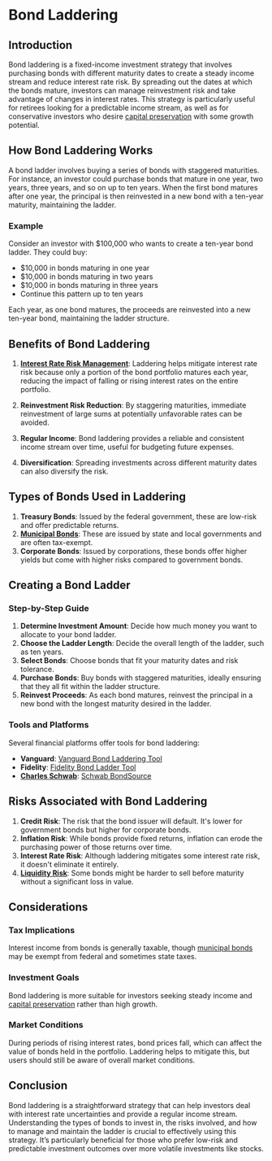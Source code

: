 # Bond Laddering

## Introduction
Bond laddering is a fixed-income investment strategy that involves purchasing bonds with different maturity dates to create a steady income stream and reduce interest rate risk. By spreading out the dates at which the bonds mature, investors can manage reinvestment risk and take advantage of changes in interest rates. This strategy is particularly useful for retirees looking for a predictable income stream, as well as for conservative investors who desire [capital preservation](../c/capital_preservation.md) with some growth potential.

## How Bond Laddering Works
A bond ladder involves buying a series of bonds with staggered maturities. For instance, an investor could purchase bonds that mature in one year, two years, three years, and so on up to ten years. When the first bond matures after one year, the principal is then reinvested in a new bond with a ten-year maturity, maintaining the ladder.

### Example
Consider an investor with $100,000 who wants to create a ten-year bond ladder. They could buy:

- $10,000 in bonds maturing in one year
- $10,000 in bonds maturing in two years
- $10,000 in bonds maturing in three years
- Continue this pattern up to ten years

Each year, as one bond matures, the proceeds are reinvested into a new ten-year bond, maintaining the ladder structure.

## Benefits of Bond Laddering
1. **[Interest Rate Risk Management](../i/interest_rate_risk_management.md)**: Laddering helps mitigate interest rate risk because only a portion of the bond portfolio matures each year, reducing the impact of falling or rising interest rates on the entire portfolio.

2. **Reinvestment Risk Reduction**: By staggering maturities, immediate reinvestment of large sums at potentially unfavorable rates can be avoided.

3. **Regular Income**: Bond laddering provides a reliable and consistent income stream over time, useful for budgeting future expenses.

4. **Diversification**: Spreading investments across different maturity dates can also diversify the risk.

## Types of Bonds Used in Laddering
1. **Treasury Bonds**: Issued by the federal government, these are low-risk and offer predictable returns.
2. **[Municipal Bonds](../m/municipal_bonds.md)**: These are issued by state and local governments and are often tax-exempt.
3. **Corporate Bonds**: Issued by corporations, these bonds offer higher yields but come with higher risks compared to government bonds.

## Creating a Bond Ladder
### Step-by-Step Guide
1. **Determine Investment Amount**: Decide how much money you want to allocate to your bond ladder.
2. **Choose the Ladder Length**: Decide the overall length of the ladder, such as ten years.
3. **Select Bonds**: Choose bonds that fit your maturity dates and risk tolerance.
4. **Purchase Bonds**: Buy bonds with staggered maturities, ideally ensuring that they all fit within the ladder structure.
5. **Reinvest Proceeds**: As each bond matures, reinvest the principal in a new bond with the longest maturity desired in the ladder.

### Tools and Platforms
Several financial platforms offer tools for bond laddering:
- **Vanguard**: [Vanguard Bond Laddering Tool](https://investor.vanguard.com/investing/bonds)
- **Fidelity**: [Fidelity Bond Ladder Tool](https://www.fidelity.com/fixed-income-bonds/bond-ladder)
- **[Charles Schwab](../c/charles_schwab.md)**: [Schwab BondSource](https://www.schwab.com/fixed-income/bonds)

## Risks Associated with Bond Laddering
1. **Credit Risk**: The risk that the bond issuer will default. It's lower for government bonds but higher for corporate bonds.
2. **Inflation Risk**: While bonds provide fixed returns, inflation can erode the purchasing power of those returns over time.
3. **Interest Rate Risk**: Although laddering mitigates some interest rate risk, it doesn't eliminate it entirely.
4. **[Liquidity Risk](../l/liquidity_risk.md)**: Some bonds might be harder to sell before maturity without a significant loss in value.

## Considerations
### Tax Implications
Interest income from bonds is generally taxable, though [municipal bonds](../m/municipal_bonds.md) may be exempt from federal and sometimes state taxes. 

### Investment Goals
Bond laddering is more suitable for investors seeking steady income and [capital preservation](../c/capital_preservation.md) rather than high growth.

### Market Conditions
During periods of rising interest rates, bond prices fall, which can affect the value of bonds held in the portfolio. Laddering helps to mitigate this, but users should still be aware of overall market conditions.

## Conclusion
Bond laddering is a straightforward strategy that can help investors deal with interest rate uncertainties and provide a regular income stream. Understanding the types of bonds to invest in, the risks involved, and how to manage and maintain the ladder is crucial to effectively using this strategy. It’s particularly beneficial for those who prefer low-risk and predictable investment outcomes over more volatile investments like stocks.